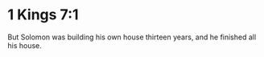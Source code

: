 # 1 Kings 7:1

But Solomon was building his own house thirteen years, and he finished all his house.